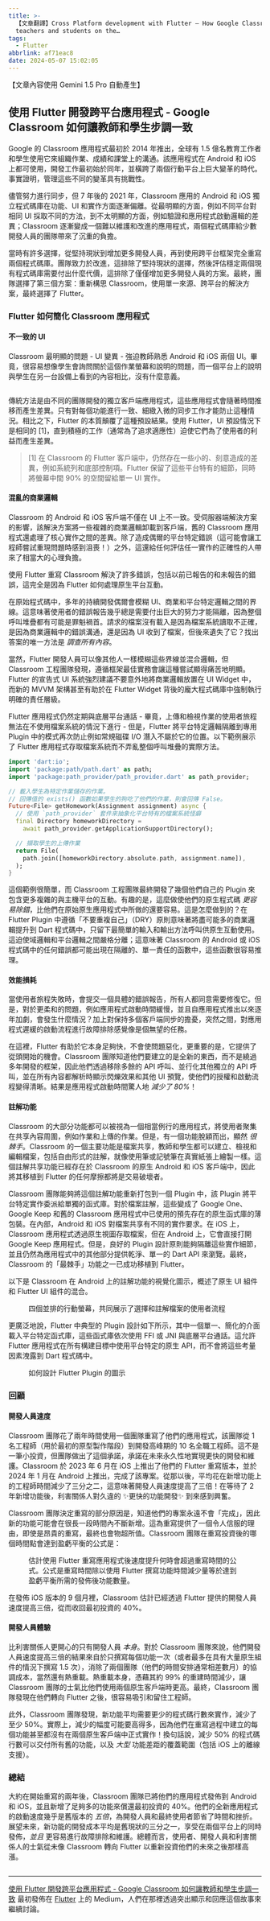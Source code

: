 ```yaml
---
title: >-
  【文章翻譯】Cross Platform development with Flutter — How Google Classroom gets
  teachers and students on the…
tags:
  - Flutter
abbrlink: af71eac8
date: 2024-05-07 15:02:05
---
```


【文章內容使用 Gemini 1.5 Pro 自動產生】

## 使用 Flutter 開發跨平台應用程式 - Google Classroom 如何讓教師和學生步調一致

Google 的 Classroom 應用程式最初於 2014 年推出，全球有 1.5 億名教育工作者和學生使用它來組織作業、成績和課堂上的溝通。該應用程式在 Android 和 iOS 上都可使用，開發工作最初始於同年，並橫跨了兩個行動平台上巨大變革的時代。事實證明，管理這些不同的變革具有挑戰性。

儘管努力進行同步，但 7 年後的 2021 年，Classroom 應用的 Android 和 iOS 獨立程式碼庫在功能、UI 和實作方面逐漸偏離。從最明顯的方面，例如不同平台對相同 UI 採取不同的方法，到不太明顯的方面，例如驗證和應用程式啟動邏輯的差異；Classroom 逐漸變成一個難以維護和改進的應用程式，兩個程式碼庫給少數開發人員的團隊帶來了沉重的負擔。

當時有許多選擇，從堅持現狀到增加更多開發人員，再到使用跨平台框架完全重寫兩個程式碼庫。團隊致力於改進，這排除了堅持現狀的選擇，然後評估穩定兩個現有程式碼庫需要付出什麼代價，這排除了僅僅增加更多開發人員的方案。最終，團隊選擇了第三個方案：重新構思 Classroom，使用單一來源、跨平台的解決方案，最終選擇了 Flutter。

### Flutter 如何簡化 Classroom 應用程式

#### 不一致的 UI

Classroom 最明顯的問題 - UI 變異 - 強迫教師熟悉 Android 和 iOS 兩個 UI。畢竟，很容易想像學生會詢問關於這個作業螢幕和說明的問題，而一個平台上的說明與學生在另一台設備上看到的內容相比，沒有什麼意義。

<figure>
<img alt="" src="https://cdn-images-1.medium.com/max/1024/1*-u0y5vTqoC_sCyOHpvUnNA.png" />
</figure>

傳統方法是由不同的團隊開發的獨立客戶端應用程式，這些應用程式會隨著時間推移而產生差異。只有對每個功能進行一致、細緻入微的同步工作才能防止這種情況。相比之下，Flutter 的本質顛覆了這種預設結果。使用 Flutter，UI 預設情況下是相同的 [1]，直到積極的工作（通常為了追求適應性）迫使它們為了使用者的利益而產生差異。

<blockquote>[1] 在 Classroom 的 Flutter 客戶端中，仍然存在一些小的、刻意造成的差異，例如系統列和底部控制項。Flutter 保留了這些平台特有的細節，同時將螢幕中間 90% 的空間留給單一 UI 實作。</blockquote>

#### 混亂的商業邏輯

Classroom 的 Android 和 iOS 客戶端不僅在 UI 上不一致。受伺服器端解決方案的影響，該解決方案將一些複雜的商業邏輯卸載到客戶端，舊的 Classroom 應用程式還處理了核心實作之間的差異。除了造成偶爾的平台特定錯誤（這可能會讓工程師嘗試重現問題時感到沮喪！）之外，這還給任何評估任一實作的正確性的人帶來了相當大的心理負擔。

使用 Flutter 重寫 Classroom 解決了許多錯誤，包括以前已報告的和未報告的錯誤，這完全是因為 Flutter 如何處理原生平台互動。

在原始程式碼中，多年的持續開發偶爾會模糊 UI、商業和平台特定邏輯之間的界線。這意味著使用者的錯誤報告幾乎總是需要付出巨大的努力才能隔離，因為整個呼叫堆疊都有可能是罪魁禍首。請求的檔案沒有載入是因為檔案系統讀取不正確，是因為商業邏輯中的錯誤溝通，還是因為 UI 收到了檔案，但後來遺失了它？找出答案的唯一方法是 *調查所有內容*。

當然，Flutter 開發人員可以像其他人一樣模糊這些界線並混合邏輯，但 Classroom 工程團隊發現，遵循框架最佳實務會讓這種嘗試顯得痛苦地明顯。Flutter 的宣告式 UI 系統強烈建議不要意外地將商業邏輯放置在 UI Widget 中，而新的 MVVM 架構甚至有助於在 Flutter Widget 背後的龐大程式碼庫中強制執行明確的責任層級。

Flutter 應用程式仍然定期與底層平台通話 - 畢竟，上傳和檢視作業的使用者旅程無法在不使用檔案系統的情況下進行 - 但是，Flutter 將平台特定邏輯隔離到專用 Plugin 中的模式再次防止例如常規磁碟 I/O 潛入不屬於它的位置。以下範例展示了 Flutter 應用程式存取檔案系統而不弄亂整個呼叫堆疊的實際方法。

```dart
import 'dart:io';
import 'package:path/path.dart' as path;
import 'package:path_provider/path_provider.dart' as path_provider;

// 載入學生為特定作業儲存的作業。
// 回傳值的 exists() 函數如果學生的狗吃了他們的作業，則會回傳 False。
Future<File> getHomework(Assignment assignment) async {
  // 使用 `path_provider` 套件來抽象化平台特有的檔案系統怪癖
  final Directory homeworkDirectory =
    await path_provider.getApplicationSupportDirectory();

  // 擷取學生的上傳作業
  return File(
    path.join([homeworkDirectory.absolute.path, assignment.name]),
  );
}
```

這個範例很簡單，而 Classroom 工程團隊最終開發了幾個他們自己的 Plugin 來包含更多複雜的與主機平台的互動。有趣的是，這麼做使他們的原生程式碼 *更容易除錯*，比他們在原始原生應用程式中所做的還要容易。這是怎麼做到的？在 Flutter Plugin 中遵循「不要重複自己」（DRY）原則意味著將盡可能多的商業邏輯提升到 Dart 程式碼中，只留下最簡單的輸入和輸出方法呼叫供原生互動使用。這迫使域邏輯和平台邏輯之間嚴格分離；這意味著 Classroom 的 Android 或 iOS 程式碼中的任何錯誤都可能出現在隔離的、單一責任的函數中，這些函數很容易推理。

#### 效能損耗

當使用者旅程失敗時，會提交一個具體的錯誤報告，所有人都同意需要修復它。但是，對於更柔和的問題，例如應用程式啟動時間緩慢，並且自應用程式推出以來逐年加劇，會發生什麼情況？加上對保持多個客戶端同步的擔憂，突然之間，對應用程式遲緩的啟動流程進行故障排除感覺像是個無望的任務。

在這裡，Flutter 有助於它本身足夠快，不會使問題惡化，更重要的是，它提供了從頭開始的機會。Classroom 團隊知道他們要建立的是全新的東西，而不是繞過多年開發的框架，因此他們透過移除多餘的 API 呼叫、並行化其他獨立的 API 呼叫，並在所有內容都解析時顯示閃爍效果和其他 UI 預覽，使他們的授權和啟動流程變得清晰。結果是應用程式啟動時間驚人地 *減少了 80%*！

#### 註解功能

Classroom 的大部分功能都可以被視為一個相當例行的應用程式，將使用者聚集在共享內容周圍，例如作業和上傳的作業。但是，有一個功能脫穎而出，顯然 *很棘手*。Classroom 的一個主要功能是檔案共享，教師和學生都可以建立、檢視和編輯檔案，包括自由形式的註解，就像使用筆或記號筆在真實紙張上繪製一樣。這個註解共享功能已經存在於 Classroom 的原生 Android 和 iOS 客戶端中，因此將其移植到 Flutter 的任何摩擦都將是交易破壞者。

Classroom 團隊能夠將這個註解功能重新打包到一個 Plugin 中，該 Plugin 將平台特定實作委派給單獨的函式庫。對於檔案註解，這些變成了 Google One、Google Keep 和舊的 Classroom 應用程式中已使用的預先存在的原生函式庫的薄包裝。在內部，Android 和 iOS 對檔案共享有不同的實作要求。在 iOS 上，Classroom 應用程式透過原生視圖存取檔案，但在 Android 上，它會直接打開 Google Keep 應用程式。但是，良好的 Plugin 設計原則能夠隔離這些實作細節，並且仍然為應用程式中的其他部分提供乾淨、單一的 Dart API 來瀏覽。最終，Classroom 的「最棘手」功能之一已成功移植到 Flutter。

以下是 Classroom 在 Android 上的註解功能的視覺化圖示，概述了原生 UI 組件和 Flutter UI 組件的混合。

<figure>
<img alt="" src="https://cdn-images-1.medium.com/max/1024/1*yJhbJRuTHa2wt-ofA9fazw.png" />
<figcaption>四個並排的行動螢幕，共同展示了選擇和註解檔案的使用者流程</figcaption>
</figure>

更廣泛地說，Flutter 中典型的 Plugin 設計如下所示，其中一個單一、簡化的介面載入平台特定函式庫，這些函式庫依次使用 FFI 或 JNI 與底層平台通話。這允許 Flutter 應用程式在所有構建目標中使用平台特定的原生 API，而不會將這些考量因素洩露到 Dart 程式碼中。

<figure>
<img alt="" src="https://cdn-images-1.medium.com/max/928/1*slexehY5Bz7L36tuIuxP4g.png" />
<figcaption>如何設計 Flutter Plugin 的圖示</figcaption>
</figure>

### 回顧

#### 開發人員速度

Classroom 團隊花了兩年時間使用一個團隊重寫了他們的應用程式，該團隊從 1 名工程師（用於最初的原型製作階段）到開發高峰期的 10 名全職工程師。這不是一筆小投資，但團隊做出了這個承諾，承諾在未來永久性地實現更快的開發和維護。Classroom 於 2023 年 6 月在 iOS 上推出了他們的 Flutter 重寫版本，並於 2024 年 1 月在 Android 上推出，完成了該專案。從那以後，平均花在新增功能上的工程師時間減少了三分之二，這意味著開發人員速度提高了三倍！在等待了 2 年新增功能後，利害關係人對久違的 ✨更快的功能開發✨ 到來感到興奮。

Classroom 團隊決定重寫的部分原因是，知道他們的專案永遠不會「完成」，因此新的功能可能會在很長一段時間內不斷新增。這為重寫提供了一個令人信服的理由，即使是昂貴的重寫，最終也會物超所值。Classroom 團隊在重寫投資後的哪個時間點會達到盈虧平衡的公式是：

<figure>
<img alt="" src="https://cdn-images-1.medium.com/max/1024/1*JS2z5_kG8Z8hAfbrxeOtCw.png" />
<figcaption>估計使用 Flutter 重寫應用程式後速度提升何時會超過重寫時間的公式。公式是重寫時間除以使用 Flutter 撰寫功能時間減少量等於達到盈虧平衡所需的發佈後功能數量。</figcaption>
</figure>

在發佈 iOS 版本的 9 個月裡，Classroom 估計已經透過 Flutter 提供的開發人員速度提高三倍，從而收回最初投資的 40%。

#### 開發人員體驗

比利害關係人更開心的只有開發人員 *本身*。對於 Classroom 團隊來說，他們開發人員速度提高三倍的結果來自於只撰寫每個功能一次（或者最多在具有大量原生組件的情況下撰寫 1.5 次），消除了兩個團隊（他們的時間安排通常相差數月）的協調成本，當然還有熱重載。熱重載本身，憑藉其約 99% 的重建時間減少，讓 Classroom 團隊的士氣比他們使用兩個原生客戶端時更高。最終，Classroom 團隊發現在他們轉向 Flutter 之後，很容易吸引和留住工程師。

此外，Classroom 團隊發現，新功能平均需要更少的程式碼行數來實作，減少了至少 50%。實際上，減少的幅度可能要高得多，因為他們在重寫過程中建立的每個功能甚至都沒有在兩個原生客戶端中正式實作！換句話說，減少 50% 的程式碼行數可以交付所有舊的功能，以及 *大型* 功能差距的覆蓋範圍（包括 iOS 上的離線支援）。

### 總結

大約在開始重寫的兩年後，Classroom 團隊已將他們的應用程式發佈到 Android 和 iOS，並且新增了足夠多的功能來償還最初投資的 40%。他們的全新應用程式的啟動速度幾乎是舊版本的 *五倍*，為開發人員和最終使用者節省了時間和挫折。展望未來，新功能的開發成本平均是舊現狀的三分之一，享受在兩個平台上的同時發佈，*並且* 更容易進行故障排除和維護。總體而言，使用者、開發人員和利害關係人的士氣從未像 Classroom 轉向 Flutter 以重新投資他們的未來之後那樣高漲。

<img src="https://medium.com/_/stat?event=post.clientViewed&referrerSource=full_rss&postId=597d4f3b450c" width="1" height="1" alt=""><hr><p><a href="https://medium.com/flutter/cross-platform-development-with-flutter-how-google-classroom-gets-teachers-and-students-on-the-597d4f3b450c">使用 Flutter 開發跨平台應用程式 - Google Classroom 如何讓教師和學生步調一致</a> 最初發佈在 <a href="https://medium.com/flutter">Flutter</a> 上的 Medium，人們在那裡透過突出顯示和回應這個故事來繼續討論。</p> 
